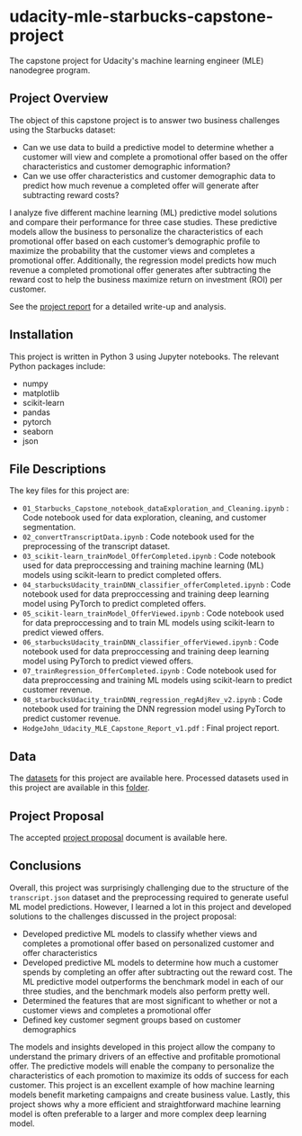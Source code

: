 # udacity-mle-starbucks-capstone-project
The capstone project for Udacity's machine learning engineer (MLE) nanodegree program.

## Project Overview

The object of this capstone project is to answer two business challenges using the Starbucks dataset:
* Can we use data to build a predictive model to determine whether a customer will view and complete a promotional offer based on the offer characteristics and customer demographic information?
* Can we use offer characteristics and customer demographic data to predict how much revenue a completed offer will generate after subtracting reward costs?

I analyze five different machine learning (ML) predictive model solutions and compare their performance for three case studies. These predictive models allow the business to personalize the characteristics of each promotional offer based on each customer’s demographic profile to maximize the probability that the customer views and completes a promotional offer. Additionally, the regression model predicts how much revenue a completed promotional offer generates after subtracting the reward cost to help the business maximize return on investment (ROI) per customer. 

See the [project report](https://github.com/jman4162/udacity-mle-starbucks-capstone-project/blob/main/HodgeJohn_Udacity_MLE_Capstone_Report_v1.pdf) for a detailed write-up and analysis.

## Installation

This project is written in Python 3 using Jupyter notebooks. The relevant Python packages include:
* numpy
* matplotlib
* scikit-learn
* pandas
* pytorch
* seaborn
* json

## File Descriptions

The key files for this project are:
* `01_Starbucks_Capstone_notebook_dataExploration_and_Cleaning.ipynb` : Code notebook used for data exploration, cleaning, and customer segmentation.
* `02_convertTranscriptData.ipynb` : Code notebook used for the preprocessing of the transcript dataset.
* `03_scikit-learn_trainModel_OfferCompleted.ipynb` : Code notebook used for data preproccessing and training machine learning (ML) models using scikit-learn to predict completed offers.
* `04_starbucksUdacity_trainDNN_classifier_offerCompleted.ipynb` : Code notebook used for data preproccessing and training deep learning model using PyTorch to predict completed offers.
* `05_scikit-learn_trainModel_OfferViewed.ipynb` : Code notebook used for data preproccessing and to train ML models using scikit-learn to predict viewed offers.
* `06_starbucksUdacity_trainDNN_classifier_offerViewed.ipynb` : Code notebook used for data preproccessing and training deep learning model using PyTorch to predict viewed offers.
* `07_trainRegression_OfferCompleted.ipynb` : Code notebook used for data preproccessing and training ML models using scikit-learn to predict customer revenue.
* `08_starbucksUdacity_trainDNN_regression_regAdjRev_v2.ipynb` : Code notebook used for training the DNN regression model using PyTorch to predict customer revenue.
* `HodgeJohn_Udacity_MLE_Capstone_Report_v1.pdf` : Final project report.


## Data

The [datasets](https://drive.google.com/drive/folders/12Sq7xssp154Dl5Dqhmc_ZYgkGzDylhbj?usp=sharing) for this project are available here. Processed datasets used in this project are available in this [folder](https://github.com/jman4162/udacity-mle-starbucks-capstone-project/tree/main/trainingData).

## Project Proposal

The accepted [project proposal](https://github.com/jman4162/udacity-mle-starbucks-capstone-project/blob/main/HodgeJohn_Udacity_MLE_Capstone_Proposal_v2.pdf) document is available here.

## Conclusions

Overall, this project was surprisingly challenging due to the structure of the `transcript.json` dataset and the preprocessing required to generate useful ML model predictions. However, I learned a lot in this project and developed solutions to the challenges discussed in the project proposal:
* Developed predictive ML models to classify whether views and completes a promotional offer based on personalized customer and offer characteristics
* Developed predictive ML models to determine how much a customer spends by completing an offer after subtracting out the reward cost. The ML predictive model outperforms the benchmark model in each of our three studies, and the benchmark models also perform pretty well.
* Determined the features that are most significant to whether or not a customer views and completes a promotional offer
* Defined key customer segment groups based on customer demographics

The models and insights developed in this project allow the company to understand the primary drivers of an effective and profitable promotional offer. The predictive models will enable the company to personalize the characteristics of each promotion to maximize its odds of success for each customer. This project is an excellent example of how machine learning models benefit marketing campaigns and create business value. Lastly, this project shows why a more efficient and straightforward machine learning model is often preferable to a larger and more complex deep learning model.

